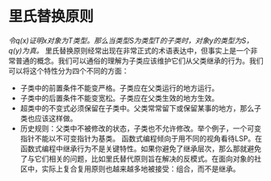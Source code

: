 # 里氏替换原则
_令q(x)证明x对象为T类型。那么当类型S为类型T的子类时，对象y的类型为S，q(y)为真。_
里氏替换原则经常出现在非常正式的术语表达中，但事实上是一个非常普通的概念。我们可以通俗的理解为子类应该维护它们从父类继承的行为。我们可以将这个特性分为四个不同的方面：
* 子类中的前置条件不能变严格。子类应在父类运行的地方运行。
* 子类中的后置条件不能变宽松。子类应在父类生效的地方生效。
* 超类中的不变式必须保留在子类中。父类常常留下或保留某事的地方，那么子类也应该这样做。
* 历史规则：父类中不被修改的状态，子类也不允许修改。举个例子，一个可变指针不能以不可变指针为基类。
函数式编程倾向于用不同的视角看待LSP。在函数式编程中继承行为不是关键特性。如果你避免了继承层次，那么那就避免了与它们相关的问题，比如里氏替代原则旨在解决的反模式。在面向对象的社区中，实际上复合复用原则也越来越多地被接受：组合，而不是继承。
